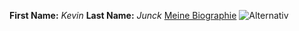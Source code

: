 **First Name:** *Kevin*
**Last Name:** *Junck*
[Meine Biographie](https://de.wikipedia.org/Einstein)
![Alternativ](http://resize-gulli.ladmedia.fr/r/165,165,smartcrop,center-top/img//var/jeunesse/storage/images/gulli/chaine-tv/dessins-animes/les-zinzins-de-l-espace/personnages/bud/13406300-1-fre-FR/Bud.jpg)
